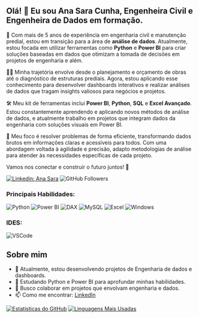 ## Olá! 👋 Eu sou Ana Sara Cunha, Engenheira Civil e Engenheira de Dados em formação.

🚀 Com mais de 5 anos de experiência em engenharia civil e manutenção predial, estou em transição para a área de **análise de dados**. Atualmente, estou focada em utilizar ferramentas como **Python** e **Power BI** para criar soluções baseadas em dados que otimizam a tomada de decisões em projetos de engenharia e além.

👩‍💼 Minha trajetória envolve desde o planejamento e orçamento de obras até o diagnóstico de estruturas prediais. Agora, estou aplicando esse conhecimento para desenvolver dashboards interativos e realizar análises de dados que tragam insights valiosos para negócios e projetos.

🛠️ Meu kit de ferramentas inclui **Power BI**, **Python**, **SQL** e **Excel Avançado**. Estou constantemente aprendendo e aplicando novos métodos de análise de dados, e atualmente trabalho em projetos que integram dados da engenharia com soluções visuais em Power BI.

🧠 Meu foco é resolver problemas de forma eficiente, transformando dados brutos em informações claras e acessíveis para todos. Com uma abordagem voltada à agilidade e precisão, adapto metodologias de análise para atender às necessidades específicas de cada projeto.

Vamos nos conectar e construir o futuro juntos! 🌟

[![Linkedin: Ana Sara](https://img.shields.io/badge/-AnaSara-blue?style=flat-square&logo=Linkedin&logoColor=white&link=https://www.linkedin.com/in/anasaracunha/)](https://www.linkedin.com/in/anasaracunha/)
![GitHub Followers](https://img.shields.io/github/followers/anascunha?label=follow&style=social)

### Principais Habilidades:
![Python](https://img.shields.io/badge/python-%2314354C.svg?style=for-the-badge&logo=python&logoColor=white)
![Power BI](https://img.shields.io/badge/PowerBI-%23F2C811.svg?style=for-the-badge&logo=powerbi&logoColor=black)
![DAX](https://img.shields.io/badge/DAX-blue?style=for-the-badge)
![MySQL](https://img.shields.io/badge/MySQL-00000F?style=for-the-badge&logo=mysql&logoColor=white)
![Excel](https://img.shields.io/badge/Microsoft_Excel-217346?style=for-the-badge&logo=microsoft-excel&logoColor=white)
![Windows]([https://img.shields.io/badge/Microsoft_Excel-217346?style=for-the-badge&logo=microsoft-excel&logoColor=white](https://img.shields.io/badge/Windows-017AD7?style=for-the-badge&logo=windows&logoColor=white))

### IDES:
![VSCode](https://img.shields.io/badge/-Visual%20Studio%20Code-333333?style=flat&logo=visual-studio-code&logoColor=007ACC)

## Sobre mim

- 🔭 Atualmente, estou desenvolvendo projetos de Engenharia de dados e dashboards.
- 🌱 Estudando Python e Power BI para aprofundar minhas habilidades.
- 👯 Busco colaborar em projetos que envolvam engenharia e dados.
- 📫 Como me encontrar:
  [LinkedIn](https://www.linkedin.com/in/anasaracunha/)

[![Estatísticas do GitHub](https://github-readme-stats.vercel.app/api?username=anascunha&theme=synthwave)](https://github.com/anuraghazra/github-readme-stats)
[![Linguagens Mais Usadas](https://github-readme-stats.vercel.app/api/top-langs/?username=anascunha&hide=html&layout=compact&theme=synthwave)](https://github.com/anuraghazra/github-readme-stats)

